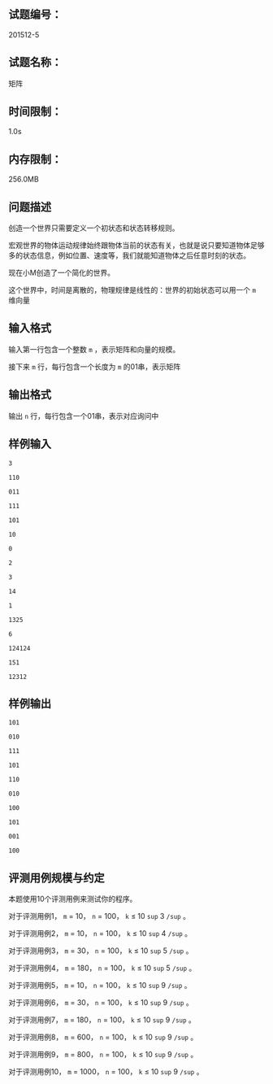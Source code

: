 ## 试题编号：

201512-5

## 试题名称：

矩阵

## 时间限制：

1.0s

## 内存限制：

256.0MB

## 问题描述

创造一个世界只需要定义一个初状态和状态转移规则。

宏观世界的物体运动规律始终跟物体当前的状态有关，也就是说只要知道物体足够多的状态信息，例如位置、速度等，我们就能知道物体之后任意时刻的状态。

现在小M创造了一个简化的世界。

这个世界中，时间是离散的，物理规律是线性的：世界的初始状态可以用一个 `m` 维向量

## 输入格式

输入第一行包含一个整数 `m` ，表示矩阵和向量的规模。

接下来 `m` 行，每行包含一个长度为 `m` 的01串，表示矩阵

## 输出格式

输出 `n` 行，每行包含一个01串，表示对应询问中

## 样例输入

```
3

110

011

111

101

10

0

2

3

14

1

1325

6

124124

151

12312
```

## 样例输出

```
101

010

111

101

110

010

100

101

001

100
```

## 评测用例规模与约定

本题使用10个评测用例来测试你的程序。

对于评测用例1， `m`  = 10， `n`  = 100， `k`  ≤ 10 `sup` 3 `/sup` 。

对于评测用例2， `m`  = 10， `n`  = 100， `k`  ≤ 10 `sup` 4 `/sup` 。

对于评测用例3， `m`  = 30， `n`  = 100， `k`  ≤ 10 `sup` 5 `/sup` 。

对于评测用例4， `m`  = 180， `n`  = 100， `k`  ≤ 10 `sup` 5 `/sup` 。

对于评测用例5， `m`  = 10， `n`  = 100， `k`  ≤ 10 `sup` 9 `/sup` 。

对于评测用例6， `m`  = 30， `n`  = 100， `k`  ≤ 10 `sup` 9 `/sup` 。

对于评测用例7， `m`  = 180， `n`  = 100， `k`  ≤ 10 `sup` 9 `/sup` 。

对于评测用例8， `m`  = 600， `n`  = 100， `k`  ≤ 10 `sup` 9 `/sup` 。

对于评测用例9， `m`  = 800， `n`  = 100， `k`  ≤ 10 `sup` 9 `/sup` 。

对于评测用例10， `m`  = 1000， `n`  = 100， `k`  ≤ 10 `sup` 9 `/sup` 。